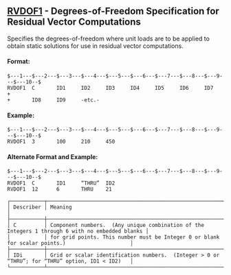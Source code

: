 ## [RVDOF1](https://nexus.hexagon.com/documentationcenter/bundle/MSC_Nastran_2022.4/page/Nastran_Combined_Book/qrg/bulkqrs/TOC.RVDOF1.xhtml) - Degrees-of-Freedom Specification for Residual Vector Computations

Specifies the degrees-of-freedom where unit loads are to be applied to obtain static solutions for use in residual vector computations.

#### Format:

```nastran
$---1---$---2---$---3---$---4---$---5---$---6---$---7---$---8---$---9---$---10--$
RVDOF1  C       ID1     ID2     ID3     ID4     ID5     ID6     ID7     +       
+       ID8     ID9     -etc.-                                                  
```

#### Example:

```nastran
$---1---$---2---$---3---$---4---$---5---$---6---$---7---$---8---$---9---$---10--$
RVDOF1  3       100     210     450                                             
```

#### Alternate Format and Example:

```nastran
$---1---$---2---$---3---$---4---$---5---$---6---$---7---$---8---$---9---$---10--$
RVDOF1  C       ID1     “THRU”  ID2                                             
RVDOF1  12      6       THRU    21                                              
```

```text
┌───────────┬─────────────────────────────────────────────────────────────────────────────────────────────────┐
│ Describer │ Meaning                                                                                         │
├───────────┼─────────────────────────────────────────────────────────────────────────────────────────────────┤
│ C         │ Component numbers.  (Any unique combination of the Integers 1 through 6 with no embedded blanks │
│           │ for grid points. This number must be Integer 0 or blank for scalar points.)                     │
├───────────┼─────────────────────────────────────────────────────────────────────────────────────────────────┤
│ IDi       │ Grid or scalar identification numbers.  (Integer > 0 or “THRU”; for “THRU” option, ID1 < ID2)   │
└───────────┴─────────────────────────────────────────────────────────────────────────────────────────────────┘
```
